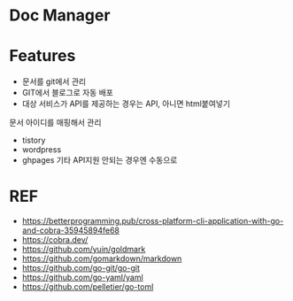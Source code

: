 Doc Manager
===========

# Features

- 문서를 git에서 관리
- GIT에서 블로그로 자동 배포
- 대상 서비스가 API를 제공하는 경우는 API, 아니면 html붙여넣기

문서 아이디를 매핑해서 관리
- tistory
- wordpress
- ghpages
  기타 API지원 안되는 경우엔 수동으로

# REF
- https://betterprogramming.pub/cross-platform-cli-application-with-go-and-cobra-35945894fe68
- https://cobra.dev/
- https://github.com/yuin/goldmark
- https://github.com/gomarkdown/markdown
- https://github.com/go-git/go-git
- https://github.com/go-yaml/yaml
- https://github.com/pelletier/go-toml
